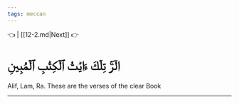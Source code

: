 ```yaml
---
tags: meccan
---
```


👈  | [[12-2.md|Next]] 👉

# الٓرۚ تِلۡكَ ءَايَٰتُ ٱلۡكِتَٰبِ ٱلۡمُبِينِ

Alif, Lam, Ra. These are the verses of the clear Book

---

